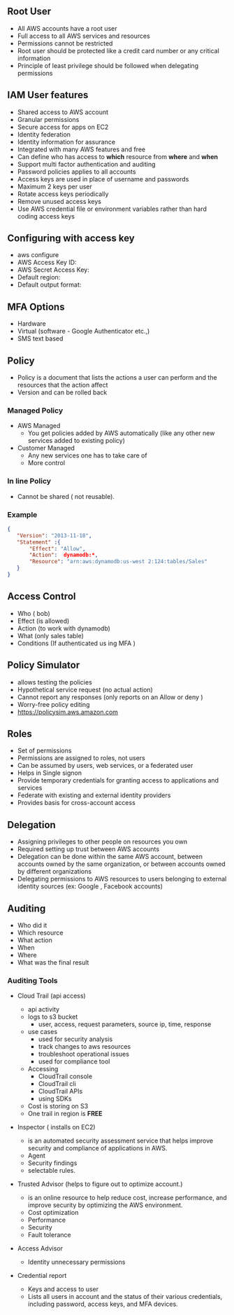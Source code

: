 ## Root User
* All AWS accounts have a root user
* Full access to all AWS services and resources
* Permissions cannot be restricted
* Root user should be protected like a credit card number or any critical information
* Principle of least privilege should be followed when delegating permissions

## IAM User features
* Shared access to AWS account
* Granular permissions
* Secure access for apps on EC2
* Identity federation
* Identity information for assurance
* Integrated with many AWS features and free
* Can define who has access to __which__ resource from __where__ and __when__
* Support multi factor authentication and auditing
* Password policies applies to all accounts
* Access keys are used in place of username and passwords
* Maximum 2 keys per user
* Rotate access keys periodically
* Remove unused access keys
* Use AWS credential file  or environment variables rather than hard coding access keys

## Configuring with access key
* aws configure
 * AWS Access Key ID:
 * AWS Secret Access Key:
 * Default region:
 * Default output format:

## MFA Options
* Hardware
* Virtual (software - Google Authenticator etc.,)
* SMS text based

## Policy
* Policy is a document that lists the actions a user can perform and the resources that the action affect
* Version and can be rolled back

### Managed Policy
* AWS Managed
  * You get policies added by AWS automatically (like any other new services added to existing policy)
* Customer Managed
  * Any new services one has to take care of
  * More control
### In line Policy
* Cannot be shared ( not reusable).


### Example
```json
{
   "Version": "2013-11-18",
   "Statement" :{
       "Effect": "Allow",
       "Action":  dynamodb:*,
       "Resource": "arn:aws:dynamodb:us-west 2:124:tables/Sales"
   }
}
```

## Access Control
* Who ( bob)
* Effect (is allowed)
* Action (to work with dynamodb)
* What (only sales table)
* Conditions (If authenticated us ing MFA
)

## Policy Simulator
* allows testing the policies
* Hypothetical service request (no actual action)
* Cannot report any responses (only reports on an Allow or deny )
* Worry-free policy editing
* https://policysim.aws.amazon.com

## Roles
* Set of permissions
* Permissions are assigned to roles, not users
* Can be assumed by users, web services, or a federated user
* Helps in Single signon
* Provide temporary credentials for granting access to applications and services
* Federate with existing and external identity providers
* Provides basis for cross-account access

## Delegation
* Assigning privileges to other people on resources you own
* Required setting up trust between AWS accounts
* Delegation can be done within the same AWS account, between accounts owned by the same organization, or between accounts owned by different organizations
* Delegating permissions to AWS resources to users belonging to external identity sources (ex: Google , Facebook accounts)

## Auditing
* Who did it
* Which resource
* What action
* When
* Where 
* What was the final result

### Auditing Tools
* Cloud Trail (api access)
  * api activity
  * logs to s3 bucket
    * user, access, request parameters, source ip, time, response
  * use cases
    * used for security analysis
    * track changes to aws resources
    * troubleshoot operational issues
    * used for compliance tool
  * Accessing
    * CloudTrail console
    * CloudTrail cli
    * CloudTrail APIs
    * using SDKs
  * Cost is storing on S3
  * One trail in region is __FREE__

* Inspector ( installs on EC2)
  * is an automated security assessment service that helps improve security and compliance of applications in AWS.
  * Agent
  * Security findings
  * selectable rules.

* Trusted Advisor (helps to figure out to optimize account.)
  * is an online resource to help reduce cost, increase performance, and improve security by optimizing the AWS environment.
  * Cost optimization
  * Performance
  * Security
  * Fault tolerance


* Access Advisor 
  * Identity unnecessary permissions
* Credential report
  * Keys and access to user
  * Lists all users in account and the status of their various credentials, including password, access keys, and MFA devices.



